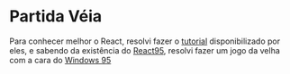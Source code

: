 # Partida Véia

Para conhecer melhor o React, resolvi fazer o [tutorial](https://reactjs.org/tutorial/tutorial.html) disponibilizado por eles, e sabendo da existência do [React95](https://github.com/React95/React95/), resolvi fazer um jogo da velha com a cara do [Windows 95](https://pt.wikipedia.org/wiki/Windows_95)

